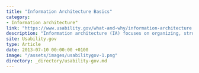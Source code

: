 ```yaml
---
title: "Information Architecture Basics"
category:
- Information architecture"
link: "https://www.usability.gov/what-and-why/information-architecture.html"
description: "Information architecture (IA) focuses on organizing, structuring, and labeling content in an effective and sustainable way.  The goal is to help users find information and complete tasks."
site: Usability.gov
type: Article
date: 2013-07-10 00:00:00 +0100
image: "/assets/images/usabilitygov-1.png"
directory: _directory/usability-gov.md
---
```

